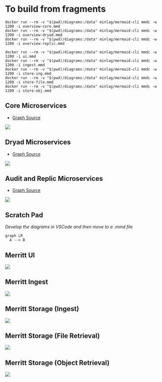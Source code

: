 # To build from fragments

```
docker run --rm -v "$(pwd)/diagrams:/data" minlag/mermaid-cli mmdc -w 1200 -i overview-core.mmd 
docker run --rm -v "$(pwd)/diagrams:/data" minlag/mermaid-cli mmdc -w 1200 -i overview-dryad.mmd
docker run --rm -v "$(pwd)/diagrams:/data" minlag/mermaid-cli mmdc -w 1200 -i overview-replic.mmd

docker run --rm -v "$(pwd)/diagrams:/data" minlag/mermaid-cli mmdc -w 1200 -i ui.mmd
docker run --rm -v "$(pwd)/diagrams:/data" minlag/mermaid-cli mmdc -w 1200 -i ingest.mmd
docker run --rm -v "$(pwd)/diagrams:/data" minlag/mermaid-cli mmdc -w 1200 -i store-ing.mmd
docker run --rm -v "$(pwd)/diagrams:/data" minlag/mermaid-cli mmdc -w 1200 -i store-file.mmd
docker run --rm -v "$(pwd)/diagrams:/data" minlag/mermaid-cli mmdc -w 1200 -i store-obj.mmd

```

## Core Microservices
- [Graph Source](overview-core.mmd)

![](overview-core.mmd.svg)

## Dryad Microservices
- [Graph Source](overview-dryad.mmd)

![](https://raw.githubusercontent.com/CDLUC3/mrt-doc/mermaid/diagrams/overview-dryad.mmd.svg)

## Audit and Replic Microservices
- [Graph Source](overview-replic.mmd)

![](overview-replic.mmd.svg)

## Scratch Pad
_Develop the diagrams in VSCode and then move to a .mmd file_

```mermaid
graph LR
  A --> B
```

## Merritt UI
![](ui.mmd.svg)

## Merritt Ingest
![](ingest.mmd.svg)

## Merritt Storage (Ingest)
![](store-ing.mmd.svg)

## Merritt Storage (File Retrieval)
![](store-file.mmd.svg)

## Merritt Storage (Object Retrieval)
![](store-obj.mmd.svg)
